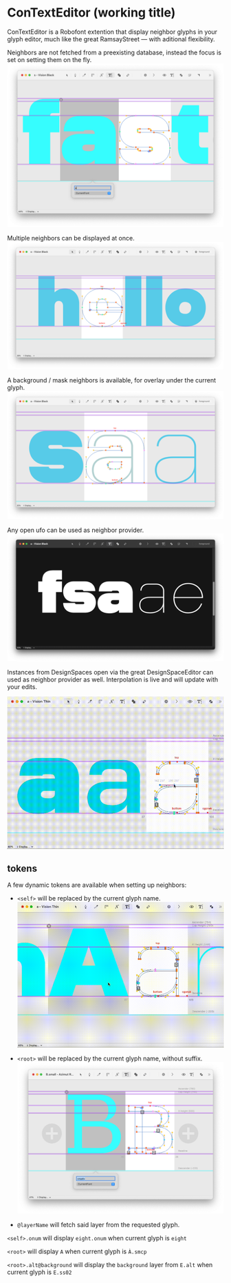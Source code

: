 # ConTextEditor (working title)

ConTextEditor is a Robofont extention that display neighbor glyphs in your glyph editor, much like the great RamsayStreet — with aditional flexibility. 

Neighbors are not fetched from a preexisting database, instead the focus is set on setting them on the fly.
![UI](https://github.com/mathieureguer/ContextEditor/blob/main/resources/screens/UI.png)


Multiple neighbors can be displayed at once.
![background](https://github.com/mathieureguer/ContextEditor/blob/main/resources/screens/multiple-neighbors.png)


A background / mask neighbors is available, for overlay under the current glyph.
![background](https://github.com/mathieureguer/ContextEditor/blob/main/resources/screens/mask-1.png)

Any open ufo can be used as neighbor provider.
![preview](https://github.com/mathieureguer/ContextEditor/blob/main/resources/screens/preview.png)

Instances from DesignSpaces open via the great DesignSpaceEditor can used as neighbor provider as well. Interpolation is live and will update with your edits. 

![designspace](https://github.com/mathieureguer/ContextEditor/blob/main/resources/screens/designspace.gif)


## tokens

A few dynamic tokens are available when setting up neighbors:

- `<self>` will be replaced by the current glyph name. 
  ![<self>](https://github.com/mathieureguer/ContextEditor/blob/main/resources/screens/self.gif)

- `<root>` will be replaced by the current glyph name, without suffix.
  ![<root>](https://github.com/mathieureguer/ContextEditor/blob/main/resources/screens/root.png)

- `@layerName` will fetch said layer from the requested glyph.


`<self>.onum` will display `eight.onum` when current glyph is `eight`

`<root>` will display `A` when current glyph is `À.smcp`

`<root>.alt@background` will display the `background` layer from `E.alt` when current glyph is `E.ss02`

